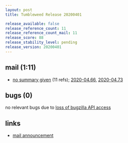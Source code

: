 ```yaml
---
layout: post
title: Tumbleweed Release 20200401

release_available: false
release_reference_count: 11
release_reference_count_mail: 11
release_score: 88
release_stability_level: pending
release_version: 20200401
---
```


## mail (1:11)

- [no summary given](https://lists.opensuse.org/opensuse-factory/2020-04/msg00063.html) (11 refs); [2020-04.66](https://lists.opensuse.org/opensuse-factory/2020-04/msg00066.html), [2020-04.73](https://lists.opensuse.org/opensuse-factory/2020-04/msg00073.html)

## bugs (0)

<!--more-->

no relevant bugs due to [loss of bugzilla API access](https://bugzilla.opensuse.org/show_bug.cgi?id=1157722)



## links

- [mail announcement](https://lists.opensuse.org/opensuse-factory/2020-04/msg00062.html)

